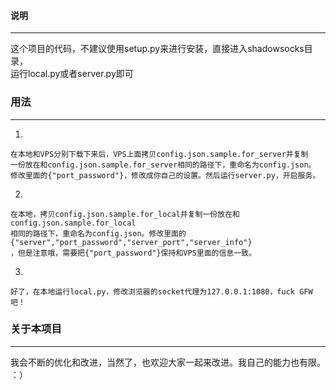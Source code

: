 #### 说明
---
这个项目的代码，不建议使用setup.py来进行安装，直接进入shadowsocks目录，  
运行local.py或者server.py即可


### 用法
----

1.

    在本地和VPS分别下载下来后，VPS上面拷贝config.json.sample.for_server并复制  
    一份放在和config.json.sample.for_server相同的路径下，重命名为config.json。  
    修改里面的{"port_password"}，修改成你自己的设置。然后运行server.py，开启服务。
2.

    在本地，拷贝config.json.sample.for_local并复制一份放在和config.json.sample.for_local  
    相同的路径下，重命名为config.json。修改里面的{"server","port_password","server_port","server_info"}  
    ，但是注意哦，需要把{"port_password"}保持和VPS里面的信息一致。
3.

    好了，在本地运行local.py，修改浏览器的socket代理为127.0.0.1:1080，fuck GFW吧！


### 关于本项目
---

我会不断的优化和改进，当然了，也欢迎大家一起来改进。我自己的能力也有限。 ：）
